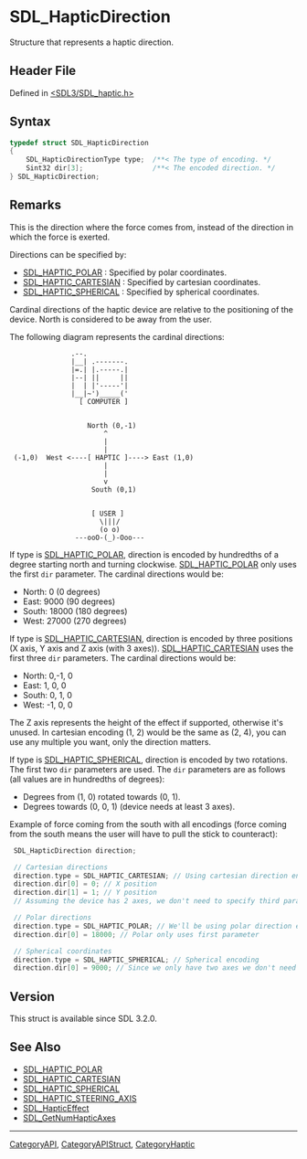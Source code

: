 # SDL_HapticDirection

Structure that represents a haptic direction.

## Header File

Defined in [<SDL3/SDL_haptic.h>](https://github.com/libsdl-org/SDL/blob/main/include/SDL3/SDL_haptic.h)

## Syntax

```c
typedef struct SDL_HapticDirection
{
    SDL_HapticDirectionType type;  /**< The type of encoding. */
    Sint32 dir[3];                 /**< The encoded direction. */
} SDL_HapticDirection;
```

## Remarks

This is the direction where the force comes from, instead of the direction
in which the force is exerted.

Directions can be specified by:

- [SDL_HAPTIC_POLAR](SDL_HAPTIC_POLAR) : Specified by polar coordinates.
- [SDL_HAPTIC_CARTESIAN](SDL_HAPTIC_CARTESIAN) : Specified by cartesian
  coordinates.
- [SDL_HAPTIC_SPHERICAL](SDL_HAPTIC_SPHERICAL) : Specified by spherical
  coordinates.

Cardinal directions of the haptic device are relative to the positioning of
the device. North is considered to be away from the user.

The following diagram represents the cardinal directions:

```
               .--.
               |__| .-------.
               |=.| |.-----.|
               |--| ||     ||
               |  | |'-----'|
               |__|~')_____('
                 [ COMPUTER ]


                   North (0,-1)
                       ^
                       |
                       |
 (-1,0)  West <----[ HAPTIC ]----> East (1,0)
                       |
                       |
                       v
                    South (0,1)


                    [ USER ]
                      \|||/
                      (o o)
                ---ooO-(_)-Ooo---
```

If type is [SDL_HAPTIC_POLAR](SDL_HAPTIC_POLAR), direction is encoded by
hundredths of a degree starting north and turning clockwise.
[SDL_HAPTIC_POLAR](SDL_HAPTIC_POLAR) only uses the first `dir` parameter.
The cardinal directions would be:

- North: 0 (0 degrees)
- East: 9000 (90 degrees)
- South: 18000 (180 degrees)
- West: 27000 (270 degrees)

If type is [SDL_HAPTIC_CARTESIAN](SDL_HAPTIC_CARTESIAN), direction is
encoded by three positions (X axis, Y axis and Z axis (with 3 axes)).
[SDL_HAPTIC_CARTESIAN](SDL_HAPTIC_CARTESIAN) uses the first three `dir`
parameters. The cardinal directions would be:

- North: 0,-1, 0
- East: 1, 0, 0
- South: 0, 1, 0
- West: -1, 0, 0

The Z axis represents the height of the effect if supported, otherwise it's
unused. In cartesian encoding (1, 2) would be the same as (2, 4), you can
use any multiple you want, only the direction matters.

If type is [SDL_HAPTIC_SPHERICAL](SDL_HAPTIC_SPHERICAL), direction is
encoded by two rotations. The first two `dir` parameters are used. The
`dir` parameters are as follows (all values are in hundredths of degrees):

- Degrees from (1, 0) rotated towards (0, 1).
- Degrees towards (0, 0, 1) (device needs at least 3 axes).

Example of force coming from the south with all encodings (force coming
from the south means the user will have to pull the stick to counteract):

```c
 SDL_HapticDirection direction;

 // Cartesian directions
 direction.type = SDL_HAPTIC_CARTESIAN; // Using cartesian direction encoding.
 direction.dir[0] = 0; // X position
 direction.dir[1] = 1; // Y position
 // Assuming the device has 2 axes, we don't need to specify third parameter.

 // Polar directions
 direction.type = SDL_HAPTIC_POLAR; // We'll be using polar direction encoding.
 direction.dir[0] = 18000; // Polar only uses first parameter

 // Spherical coordinates
 direction.type = SDL_HAPTIC_SPHERICAL; // Spherical encoding
 direction.dir[0] = 9000; // Since we only have two axes we don't need more parameters.
```

## Version

This struct is available since SDL 3.2.0.

## See Also

- [SDL_HAPTIC_POLAR](SDL_HAPTIC_POLAR)
- [SDL_HAPTIC_CARTESIAN](SDL_HAPTIC_CARTESIAN)
- [SDL_HAPTIC_SPHERICAL](SDL_HAPTIC_SPHERICAL)
- [SDL_HAPTIC_STEERING_AXIS](SDL_HAPTIC_STEERING_AXIS)
- [SDL_HapticEffect](SDL_HapticEffect)
- [SDL_GetNumHapticAxes](SDL_GetNumHapticAxes)

----
[CategoryAPI](CategoryAPI), [CategoryAPIStruct](CategoryAPIStruct), [CategoryHaptic](CategoryHaptic)

